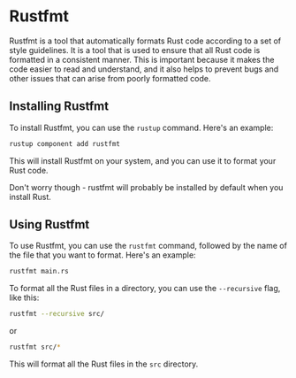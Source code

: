 # Rustfmt
Rustfmt is a tool that automatically formats Rust code according to a set of style guidelines. It is a tool that is used to ensure that all Rust code is formatted in a consistent manner. This is important because it makes the code easier to read and understand, and it also helps to prevent bugs and other issues that can arise from poorly formatted code.
## Installing Rustfmt
To install Rustfmt, you can use the `rustup` command. Here's an example:
```sh
rustup component add rustfmt
```
This will install Rustfmt on your system, and you can use it to format your Rust code.

Don't worry though - rustfmt will probably be installed by default when you install Rust.
## Using Rustfmt
To use Rustfmt, you can use the `rustfmt` command, followed by the name of the file that you want to format. Here's an example:
```sh
rustfmt main.rs
```
To format all the Rust files in a directory, you can use the `--recursive` flag, like this:
```sh
rustfmt --recursive src/
```
or
```sh
rustfmt src/*
```
This will format all the Rust files in the `src` directory.
